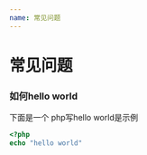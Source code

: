 ```yaml
---
name: 常见问题
---
```


# 常见问题

### 如何hello world

下面是一个 php写hello world是示例 

```php
<?php
echo "hello world"

```

